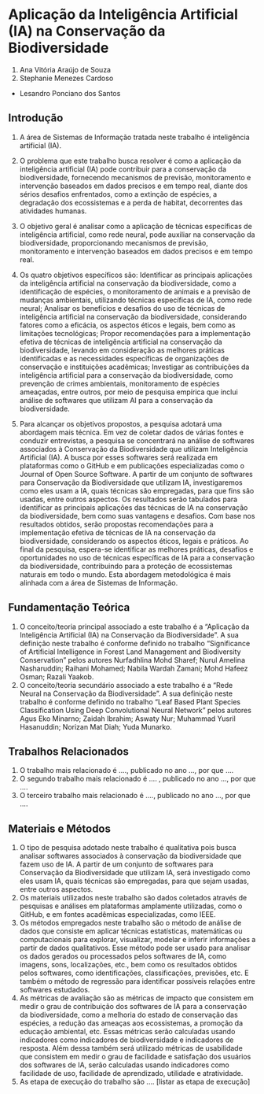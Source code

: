 # Aplicação da Inteligência Artificial (IA) na Conservação da Biodiversidade

1. Ana Vitória Araújo de Souza
2. Stephanie Menezes Cardoso

* Lesandro Ponciano dos Santos

## Introdução

1. A área de Sistemas de Informação tratada neste trabalho é inteligência artificial (IA).

2. O problema que este trabalho busca resolver é como a aplicação da inteligência artificial (IA) pode contribuir para a conservação da biodiversidade, fornecendo mecanismos de previsão, monitoramento e intervenção baseados em dados precisos e em tempo real, diante dos sérios desafios enfrentados, como a extinção de espécies, a degradação dos ecossistemas e a perda de habitat, decorrentes das atividades humanas.

3. O objetivo geral é analisar como a aplicação de técnicas específicas de inteligência artificial, como rede neural, pode auxiliar na conservação da biodiversidade, proporcionando mecanismos de previsão, monitoramento e intervenção baseados em dados precisos e em tempo real.

4. Os quatro objetivos específicos são: Identificar as principais aplicações da inteligência artificial na conservação da biodiversidade, como a identificação de espécies, o monitoramento de animais e a previsão de mudanças ambientais, utilizando técnicas específicas de IA, como rede neural;
Analisar os benefícios e desafios do uso de técnicas de inteligência artificial na conservação da biodiversidade, considerando fatores como a eficácia, os aspectos éticos e legais, bem como as limitações tecnológicas;
Propor recomendações para a implementação efetiva de técnicas de inteligência artificial na conservação da biodiversidade, levando em consideração as melhores práticas identificadas e as necessidades específicas de organizações de conservação e instituições acadêmicas;
Investigar as contribuições da inteligência artificial para a conservação da biodiversidade, como prevenção de crimes ambientais, monitoramento de espécies ameaçadas, entre outros, por meio de pesquisa empírica que inclui análise de softwares que utilizam AI para a conservação da biodiversidade.

5. Para alcançar os objetivos propostos, a pesquisa adotará uma abordagem mais técnica. Em vez de coletar dados de várias fontes e conduzir entrevistas, a pesquisa se concentrará na análise de softwares associados à Conservação da Biodiversidade que utilizam Inteligência Artificial (IA).
A busca por esses softwares será realizada em plataformas como o GitHub e em publicações especializadas como o Journal of Open Source Software. A partir de um conjunto de softwares para Conservação da Biodiversidade que utilizam IA, investigaremos como eles usam a IA, quais técnicas são empregadas, para que fins são usadas, entre outros aspectos.
Os resultados serão tabulados para identificar as principais aplicações das técnicas de IA na conservação da biodiversidade, bem como suas vantagens e desafios. Com base nos resultados obtidos, serão propostas recomendações para a implementação efetiva de técnicas de IA na conservação da biodiversidade, considerando os aspectos éticos, legais e práticos.
Ao final da pesquisa, espera-se identificar as melhores práticas, desafios e oportunidades no uso de técnicas específicas de IA para a conservação da biodiversidade, contribuindo para a proteção de ecossistemas naturais em todo o mundo. Esta abordagem metodológica é mais alinhada com a área de Sistemas de Informação.

## Fundamentação Teórica

1. O conceito/teoria principal associado a este trabalho é a “Aplicação da Inteligência Artificial (IA) na Conservação da Biodiversidade”. A sua definição neste trabalho é conforme definido no trabalho “Significance of Artificial Intelligence in Forest Land Management and Biodiversity Conservation” pelos autores Nurfadhlina Mohd Sharef; Nurul Amelina Nasharuddin; Raihani Mohamed; Nabila Wardah Zamani; Mohd Hafeez Osman; Razali Yaakob.
2. O conceito/teoria secundário associado a este trabalho é a “Rede Neural na Conservação da Biodiversidade”. A sua definição neste trabalho é conforme definido no trabalho “Leaf Based Plant Species Classification Using Deep Convolutional Neural Network” pelos autores Agus Eko Minarno; Zaidah Ibrahim; Aswaty Nur; Muhammad Yusril Hasanuddin; Norizan Mat Diah; Yuda Munarko.

## Trabalhos Relacionados

1. O trabalho mais relacionado é ...., publicado no ano ..., por que ....
1. O segundo trabalho mais relacionado é .... , publicado no ano ..., por que ....
1. O terceiro trabalho mais relacionado é ...., publicado no ano ...,  por que ....

## Materiais e Métodos

1. O tipo de pesquisa adotado neste trabalho é qualitativa pois busca analisar softwares associados à conservação da biodiversidade que fazem uso de IA. A partir de um conjunto de softwares para Conservação da Biodiversidade que utilizam IA, será investigado como eles usam IA, quais técnicas são empregadas, para que sejam usadas, entre outros aspectos.
1. Os materiais utilizados neste trabalho são dados coletados através de pesquisas e análises em plataformas amplamente utilizadas, como o GitHub, e em fontes acadêmicas especializadas, como IEEE.
1. Os métodos empregados neste trabalho são o método de análise de dados que consiste em aplicar técnicas estatísticas, matemáticas ou computacionais para explorar, visualizar, modelar e inferir informações a partir de dados qualitativos. Esse método pode ser usado para analisar os dados gerados ou processados pelos softwares de IA, como imagens, sons, localizações, etc., bem como os resultados obtidos pelos softwares, como identificações, classificações, previsões, etc. E também o  método de regressão para identificar possíveis relações entre softwares estudados.
1. As métricas de avaliação são as métricas de impacto que consistem em medir o grau de contribuição dos softwares de IA para a conservação da biodiversidade, como a melhoria do estado de conservação das espécies, a redução das ameaças aos ecossistemas, a promoção da educação ambiental, etc. Essas métricas serão calculadas usando indicadores como indicadores de biodiversidade e indicadores de resposta. Além dessa também será utilizado métricas de usabilidade que consistem em medir o grau de facilidade e satisfação dos usuários dos softwares de IA, serão calculadas usando indicadores como facilidade de uso, facilidade de aprendizado, utilidade e atratividade.
1. As etapa de execução do trabalho são .... [listar as etapa de execução]
